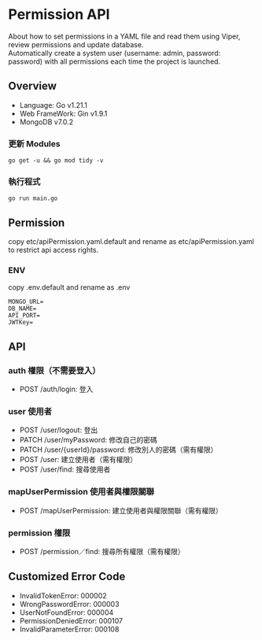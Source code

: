 # Permission API
About how to set permissions in a YAML file and read them using Viper, review permissions and update database.  
Automatically create a system user (username: admin, password: password) with all permissions each time the project is launched.

## Overview

- Language: Go v1.21.1
- Web FrameWork: Gin v1.9.1
- MongoDB v7.0.2


### 更新 Modules
```
go get -u && go mod tidy -v
```


### 執行程式
```
go run main.go
```

## Permission
copy etc/apiPermission.yaml.default and rename as etc/apiPermission.yaml to restrict api access rights.   


### ENV
copy .env.default and rename as .env
```
MONGO_URL=
DB_NAME=
API_PORT=
JWTKey=
```

## API

### auth 權限（不需要登入）
- POST /auth/login: 登入

### user 使用者
- POST /user/logout: 登出
- PATCH /user/myPassword: 修改自己的密碼
- PATCH /user/{userId}/password: 修改別人的密碼（需有權限）
- POST /user: 建立使用者（需有權限）
- POST /user/find: 搜尋使用者

### mapUserPermission 使用者與權限關聯
- POST /mapUserPermission: 建立使用者與權限關聯（需有權限）

### permission 權限
- POST /permission／find: 搜尋所有權限（需有權限）


## Customized Error Code
- InvalidTokenError: 000002
- WrongPasswordError: 000003
- UserNotFoundError: 000004
- PermissionDeniedError: 000107
- InvalidParameterError: 000108